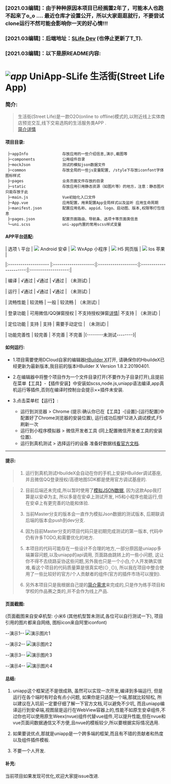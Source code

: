 ### [2021.03编辑]：由于种种原因本项目已经搁置2年了，可能本人也跑不起来了o_o .... 最近仓库才设置公开，所以大家逛逛就行，不要尝试clone运行不然可能会影响你一天的好心情!!!
### [2021.03编辑]：后端地址：[SLife Dev](https://github.com/pjqdyd/SLife-Dev) (也停止更新了T_T).
### [2021.03编辑]：以下是原README内容:

# _![app](https://github.com/pjqdyd/UniApp-SLife/blob/dev/appInfo/appIcon/icon40.png)_ UniApp-SLife  生活街(Street Life App)

### 简介: 
>生活街(Street Life)是一款O2O(online to offline)模式的,以附近线上实体商店预览交互,线下交易选购的生活服务类APP .<br>[简介详情](https://github.com/pjqdyd/UniApp-SLife/blob/master/appInfo/introduction/slife.md)

#### 项目目录:
```
 ├─appInfo               存放应用的一些介绍信息,演示,截图等
 ├─components            公用组件目录
 ├─mockJson              测试的模拟json数据文件
 ├─common                存放全局的一些js变量配置, /style下存放iconfont字体图标样式
 ├─pages                 业务页面文件存放的目录
 ├─static                存放应用引用静态资源（如图片等）的地方，注意：静态图片只能存放于此
 ├─main.js               Vue初始化入口文件
 ├─App.vue               应用配置，用来配置App全局样式以及监听 应用生命周期
 ├─manifest.json         配置应用名称、appid、logo、启动图、版本,权限等打包信息
 ├─pages.json            配置页面路由、导航条、选项卡等页面类信息
 └─uni.scss              uni-app内置的常用scss样式变量
```
#### APP平台适配:

 | 选项 \ 平台   |  ![](https://github.com/pjqdyd/UniApp-SLife/blob/master/appInfo/demoIcon/android.png) Android 安卓 |   ![](https://github.com/pjqdyd/UniApp-SLife/blob/master/appInfo/demoIcon/wx.png) WxApp 小程序      | ![](https://github.com/pjqdyd/UniApp-SLife/blob/master/appInfo/demoIcon/H5.png) H5 网页版          | ![](https://github.com/pjqdyd/UniApp-SLife/blob/master/appInfo/demoIcon/IOS.png) Ios 苹果          |
                               
 |:-------------------- |:--------------------:|:-------------------:|:----------------------:|:-------------------:|
 
 |        编译     |      √通过            |    √通过                                            |       √通过     |   （未测试)    |
 
 |        运行     |      √通过            |    √通过                                            |       √通过     |   （未测试)    |
 
 |    流畅性能     |      较流畅           |     一般                                             |       较流畅    |   （未测试)    |
 
 |    登录功能     |  可用微信/QQ弹窗授权   | 不支持授权弹窗[详情](http://ask.dcloud.net.cn/question/59833)| 不支持   |  （未测试)     |
 
 |    定位功能     |      支持             |    支持                                              |   需要手动定位  |  （未测试)     |
 
 |   功能完善性    |     较完善             |    不完善                                        |       不完善 |(--------未测试--------)|


#### 如何运行:

 * 1.项目需要使用DCloud自家的编辑器[HBuilder X](https://www.dcloud.io/hbuilderx.html)打开, 请确保你的HbuildeX已经更新为最新版本,我目前的版本HBuilder X  Version 1.8.2.20190401.
 
 * 2.在编辑器中将整个项目作为一个文件目录打开(不要作为子目录打开),且提前在菜单【工具】-【插件安装】中安装如scss,node.js,uniapp语法编译,app真机运行等插件,否则在编译时控制台会提示××插件未安装.
     
 * 3.点击菜单栏【运行】: 
   * 运行到浏览器 > Chrome (提示:确认你已在【工具】-[设置]-[运行配置]中配置好了Chrome浏览器的安装位置), 运行成功后按F12进入调试模式,F5刷新一次
   * 运行到小程序模拟器 > 微信开发者工具 (同上配置微信开发者工具的安装位置).
   * 运行到真机测试 > 选择运行的设备 准备好数据线[看官方文档](https://uniapp.dcloud.io/quickstart?id=%E8%BF%90%E8%A1%8Cuni-app).
 
 ---
 
#### 提示:

> 1. 运行到真机测试HbuildeX会自动在你的手机上安装HBuilder调试基座,并且微信QQ登录授权/高德地图SDK都是使用官方调试基座的.

> 2. 目前后端还未完成,所以暂时使用了[模拟JSON数据](https://github.com/pjqdyd/UniApp-SLife/tree/master/mockJson), 因为这款App我打算是以安卓为主, 所以多是在安卓上测试开发, H5和小程序也能运行,但在安卓上有更完善的功能和体验. 
>
> 3. 当前Master分支的版本会一直作为模拟Json数据的测试版本, 后期联调后端的版本会push到dev分支. 
>
> 4. 因为目前Master分支的项目代码只是初期完成测试的第一版本, 代码中仍有许多TODO,和需要优化的地方.  
>
> 5. 本项目的代码可能存在一些设计不合理的地方,一部分原因是uniapp多端兼容问题,以及uniapp的api调用, 页面路由跳转上的一些小问题, 这让你不得不去绕路妥协这些问题,另外我也只是一个小白,个人开发确实很难,看这个项目的代码质量算是很真实吧(⊙ˍ⊙), 所以我在项目中整合使用了一些比较好的官方/个人贡献者的组件(官方的插件市场可以搜到).
>
> 6. 另外本项目只是我根据自己提的[简介需求](https://github.com/pjqdyd/UniApp-SLife/blob/master/appInfo/introduction/slife.md)来完成的,只是作为练手项目和学校的作品赛之类的,并不会作为线上产品.

#### 页面截图:
    
  (页面截图来自安卓机型: 小米6 (其他机型暂未测试,各位可以自行测试一下), 项目引用的图片都来自网络, 图标icon来自阿里iconfont)
 
       
  --演示1--
   ![演示图片1](https://github.com/pjqdyd/UniApp-SLife/blob/master/appInfo/demoPhoto/slife1.jpg)
   
  --演示2--
  ![演示图片2](https://github.com/pjqdyd/UniApp-SLife/blob/master/appInfo/demoPhoto/slife2.jpg)
  
  --演示3--
  ![演示图片3](https://github.com/pjqdyd/UniApp-SLife/blob/master/appInfo/demoPhoto/slife3.jpg)
  
  --演示4--
  ![演示图片4](https://github.com/pjqdyd/UniApp-SLife/blob/master/appInfo/demoPhoto/slife4.jpg)


#### 总结:
     
   1. uniapp这个框架还不是很成熟, 虽然可以实现一次开发,编译到多端运行, 但是运行在各个端时有时会有点小问题, 如果你是只适配一个端,那就比较轻松, 所以建议在入坑前一定要仔细了解一下官方文档,可以避免不少坑, 而且uniapp编译运行到安卓端,视图层是运行在WebView容器上的,性能不如原生安卓组件,不过你也可以使用原生Weex(nvue)组件代替vue组件,可以提升性能,但在nvue和vue页面间数据通信又不方便,且nvue的模板较少,所以要根据实际情况选用.
   
   2. 如果要说优点,那就是uniapp是一个跨多端的框架,而且有不错的贡献者和热度以及组件插件模板.
   
   3. 不要一个人开发.
   
   
   
   
 #### 补充:
 
   当前项目如果发现可优化,欢迎大家提issue改进.

   
   
   
